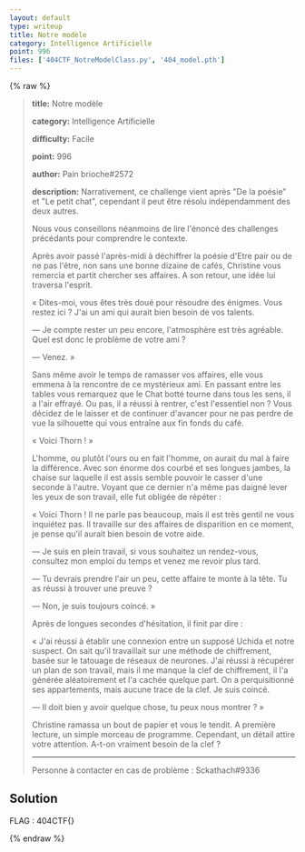 ```yaml
---
layout: default
type: writeup
title: Notre modèle
category: Intelligence Artificielle
point: 996
files: ['404CTF_NotreModelClass.py', '404_model.pth']
---
```


{% raw %}
> **title:** Notre modèle
>
> **category:** Intelligence Artificielle
>
> **difficulty:** Facile
>
> **point:** 996
>
> **author:** Pain brioche#2572
>
> **description:**
> Narrativement, ce challenge vient après "De la poésie" et "Le petit chat", cependant il peut être résolu indépendamment des deux autres.
> 
> Nous vous conseillons néanmoins de lire l'énoncé des challenges précédants pour comprendre le contexte.
> 
> Après avoir passé l'après-midi à déchiffrer la poésie d'Etre pair ou de ne pas l'être, non sans une bonne dizaine de cafés, Christine vous remercia et partit chercher ses affaires.  A son retour, une idée lui traversa l'esprit. 
> 
> « Dites-moi, vous êtes très doué pour résoudre des énigmes. Vous restez ici ? J'ai un ami qui aurait bien besoin de vos talents. 
> 
> — Je compte rester un peu encore, l'atmosphère est très agréable. Quel est donc le problème de votre ami ? 
> 
> — Venez. »
> 
> Sans même avoir le temps de ramasser vos affaires, elle vous emmena à la rencontre de ce mystérieux ami. En passant entre les tables vous remarquez que le Chat botté tourne dans tous les sens, il a l'air effrayé. Ou pas, il a réussi à rentrer, c'est l'essentiel non ? Vous décidez de le laisser et de continuer d'avancer pour ne pas perdre de vue la silhouette qui vous entraîne aux fin fonds du café. 
> 
> «  Voici Thorn ! »
> 
> L'homme, ou plutôt l'ours ou en fait l'homme, on aurait du mal à faire la différence. Avec son énorme dos courbé et ses longues jambes, la chaise sur laquelle il est assis semble pouvoir le casser d'une seconde à l'autre. Voyant que ce dernier n'a même pas daigné lever les yeux de son travail, elle fut obligée de répéter : 
> 
> « Voici Thorn ! Il ne parle pas beaucoup, mais il est très gentil ne vous inquiétez pas. Il travaille sur des affaires de disparition en ce moment, je pense qu'il aurait bien besoin de votre aide.
> 
> — Je suis en plein travail, si vous souhaitez un rendez-vous, consultez mon emploi du temps et venez me revoir plus tard. 
> 
> — Tu devrais prendre l'air un peu, cette affaire te monte à la tête. Tu as réussi à trouver une preuve ? 
> 
> — Non, je suis toujours coincé. »
> 
> Après de longues secondes d'hésitation, il finit par dire : 
> 
> « J'ai réussi à établir une connexion entre un supposé  Uchida et notre suspect. On sait qu'il travaillait sur une méthode de chiffrement, basée sur le tatouage de réseaux de neurones. J'ai réussi à récupérer un plan de son travail, mais il me manque la clef de chiffrement, il l'a générée aléatoirement et l'a cachée quelque part. On a perquisitionné ses appartements, mais aucune trace de la clef. Je suis coincé.
> 
> — Il doit bien y avoir quelque chose, tu peux nous montrer ? »
> 
> Christine ramassa un bout de papier et vous le tendit. A première lecture, un simple morceau de programme. Cependant, un détail attire votre attention. A-t-on vraiment besoin de la clef ? 
> 
> ***
> 
> Personne à contacter en cas de problème : Sckathach#9336

## Solution


<span class="flag">FLAG : 404CTF{}</span>

{% endraw %}